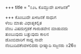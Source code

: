 +++
title = "೦೨೬ ಕೊಮ್ಬುದೇ ಖಳಜನಕೆ"

+++
ಕೊಂಬುದೇ ಖಳಜನಕೆ ಸಾಧುಗ  
ಳೆಂಬ ಮಾತು ವಿಧಾತೃಕಲ್ಪಿತ  
ವೆಂಬ ವಿಷದುಗ್ಗಡಕೆ ಗಾರುಡವೇನ ಮಾಡುವದು  
ತುಂಬುವುದು ಬತ್ತುವುದು ಕಾಲನ  
ಡೊಂಬಿದಾರಿಗೆ ಸಾಧ್ಯ ನಾವೇ   
ನೆಂಬುದಿದಕೆಂದಳಲಿದರು ಭೀಷ್ಮಾದಿ ಸಜ್ಜನರು    ॥26॥